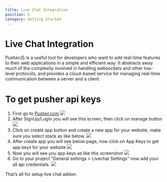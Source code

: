 ```yaml
---
title: Live Chat Integration
position: 5
category: Getting Started
---
```


# Live Chat Integration
 PusherJS is a useful tool for developers who want to add real-time features to their web applications in a simple and efficient way. It abstracts away much of the complexity involved in handling websockets and other low-level protocols, and provides a cloud-based service for managing real-time communication between a server and a client.

# To get pusher api keys
1. First go to [Pusher.com](https://pusher.com/)
![](/docs/shikkha/images/pusher-s1.png)
2. After SignUp/Login you will see this screen, then click on manage button
![](/docs/shikkha/images/pusher-s2.png)
3. Click on create app button and create a new app for your website, make sure you select stack as like below.
![](/docs/shikkha/images/pusher-s3.png)
4. After create app you will see below page, now click on App Keys to get app keys for your website
![](/docs/shikkha/images/pusher-s4.png)
5. Now you will see you app keys as like this screenshot
![](/docs/shikkha/images/pusher-s5.png)
6. Go to your project “General settings > Livechat Settings” now add your all api credentials.
![](/docs/shikkha/images/pusher-s6.png)

That’s all for setup live chat addon.
